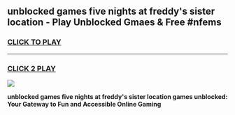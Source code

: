 
## unblocked games five nights at freddy's sister location - Play Unblocked Gmaes & Free #nfems
<h3>
<a href="https://news.freeplayer.one?title=unblocked_games_five_nights_at_freddy's_sister_location&ref=26F">CLICK TO PLAY</a></h3>
<hr>

<h3>
<a href="https://news.freeplayer.one?title=unblocked_games_five_nights_at_freddy's_sister_location&ref=26F">CLICK 2 PLAY</a>
  
</h3>

<a href="https://news.freeplayer.one?title=unblocked_games_five_nights_at_freddy's_sister_location&ref=26F/"><img src="https://clearcache.store/games.png"></a>


**unblocked games five nights at freddy's sister location games unblocked: Your Gateway to Fun and Accessible Online Gaming**
